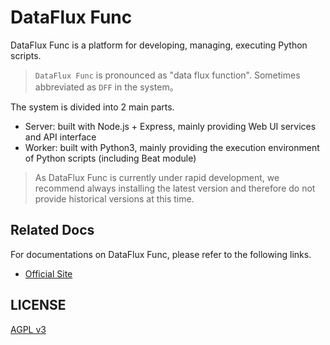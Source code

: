 # DataFlux Func

DataFlux Func is a platform for developing, managing, executing Python scripts.

> `DataFlux Func` is pronounced as "data flux function". Sometimes abbreviated as `DFF` in the system。

The system is divided into 2 main parts.

- Server: built with Node.js + Express, mainly providing Web UI services and API interface
- Worker: built with Python3, mainly providing the execution environment of Python scripts (including Beat module)

> As DataFlux Func is currently under rapid development, we recommend always installing the latest version and therefore do not provide historical versions at this time.

## Related Docs

For documentations on DataFlux Func, please refer to the following links.

- [Official Site](https://dataflux-func.com)

## LICENSE

[AGPL v3](LICENSE)
